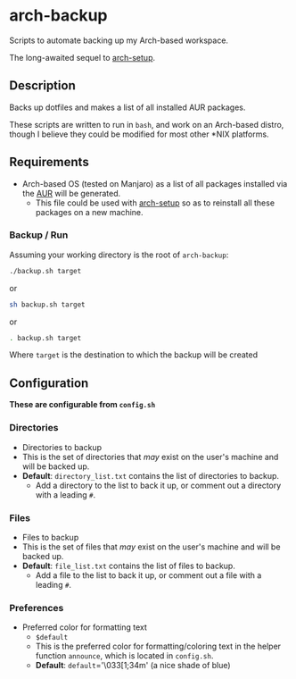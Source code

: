 # arch-backup
Scripts to automate backing up my Arch-based workspace.

The long-awaited sequel to [arch-setup](https://github.com/bradendubois/arch-setup).

## Description

Backs up dotfiles and makes a list of all installed AUR packages.

These scripts are written to run in ``bash``, and work on an Arch-based distro, though I believe they could be modified for most other \*NIX platforms. 

## Requirements

- Arch-based OS (tested on Manjaro) as a list of all packages installed via the [AUR](https://aur.archlinux.org/) will be generated.
  - This file could be used with [arch-setup](https://github.com/bradendubois/arch-setup) so as to reinstall all these packages on a new machine.

### Backup / Run

Assuming your working directory is the root of ``arch-backup``:

```bash
./backup.sh target
```

or

```bash
sh backup.sh target
```

or

```bash
. backup.sh target
```

Where ``target`` is the destination to which the backup will be created

## Configuration

**These are configurable from ``config.sh``**

### Directories

- Directories to backup
- This is the set of directories that *may* exist on the user's machine and will be backed up. 
- **Default**: ``directory_list.txt`` contains the list of directories to backup.
  - Add a directory to the list to back it up, or comment out a directory with a leading ``#``.

### Files

- Files to backup
- This is the set of files that *may* exist on the user's machine and will be backed up. 
- **Default**: ``file_list.txt`` contains the list of files to backup.
  - Add a file to the list to back it up, or comment out a file with a leading ``#``.

### Preferences

- Preferred color for formatting text
  - ``$default``
  - This is the preferred color for formatting/coloring text in the helper function ``announce``, which is located in ``config.sh``.
  - **Default**: `default`='\033[1;34m' (a nice shade of blue)
